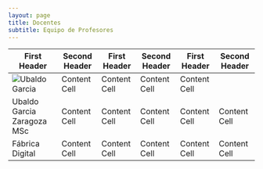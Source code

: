 ```yaml
---
layout: page
title: Docentes 
subtitle: Equipo de Profesores
---
```


| First Header  | Second Header |First Header  | Second Header |First Header  | Second Header |
| ------------- | ------------- |------------- |------------- |------------- |------------- |
| ![Ubaldo Garcia](https://user-images.githubusercontent.com/27815265/216997972-edf3994e-d436-4bb1-9ecf-6ddbbb119781.png) | Content Cell  | Content Cell  | Content Cell  | Content Cell  |
| Ubaldo Garcia Zaragoza MSc  | Content Cell  |Content Cell  |Content Cell  |Content Cell  |Content Cell  |Content Cell  |
| Fábrica Digital | Content Cell  |Content Cell  |Content Cell  |Content Cell  |Content Cell  |Content Cell  |



